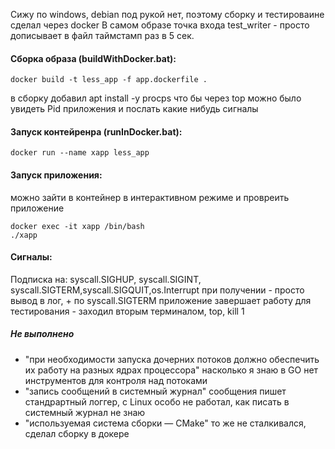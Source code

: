 Сижу по windows, debian под рукой нет, поэтому сборку и тестироваине сделал через docker
В самом образе точка входа test_writer - просто дописывает в файл таймстамп раз в 5 сек.

#### Сборка образа (buildWithDocker.bat):

```
docker build -t less_app -f app.dockerfile .
```

в сборку добавил apt install -y procps что бы через top можно было
увидеть Pid приложения и послать какие нибудь сигналы

#### Запуск контейренра (runInDocker.bat):

```
docker run --name xapp less_app
```

#### Запуск приложения:

можно зайти в контейнер в интерактивном режиме и провреить приложение

```
docker exec -it xapp /bin/bash
./xapp
```

#### Сигналы:

Подписка на: syscall.SIGHUP, syscall.SIGINT, syscall.SIGTERM,syscall.SIGQUIT,os.Interrupt
при получении - просто вывод в лог, + по syscall.SIGTERM приложение завершает работу
для тестирования - заходил вторым терминалом, top, kill 1 <pid>

##### Не выполнено

- "при необходимости запуска дочерних потоков должно обеспечить их работу на разных ядрах процессора"
  насколько я знаю в GO нет инструментов для контроля над потоками
- "запись сообщений в системный журнал"
  сообщения пишет стандрартный логгер, с Linux особо не работал, как писать в системный журнал не знаю
- "используемая система сборки — CMake"
  то же не сталкивался, сделал сборку в докере
